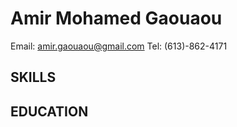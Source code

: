 Amir Mohamed Gaouaou
============
Email: amir.gaouaou@gmail.com
Tel: (613)-862-4171




## SKILLS





## EDUCATION










